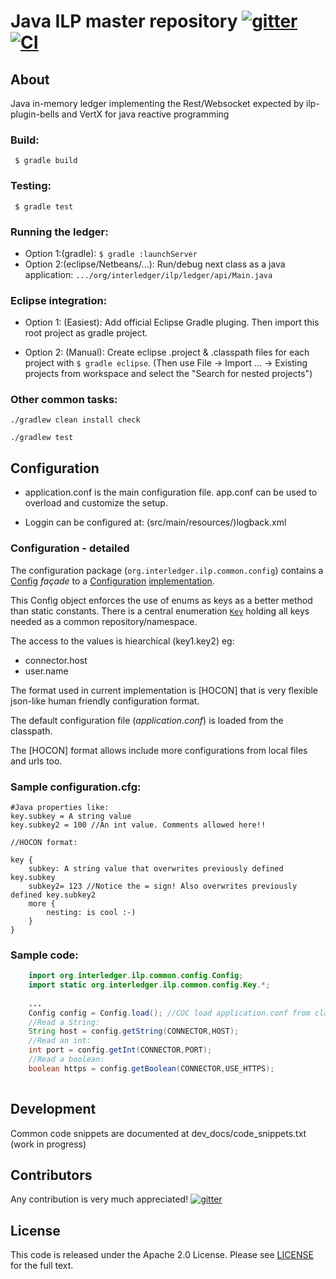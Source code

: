# Java ILP master repository [![gitter][gitter-image]][gitter-url] [![CI][CI-image]][CI-url] 

[gitter-image]: https://badges.gitter.im/interledger/java.svg
[gitter-url]: https://gitter.im/interledger/java

[CI-image]: https://travis-ci.org/everis-innolab/java-ilp-master.svg?branch=master
[CI-url]: https://travis-ci.org/everis-innolab/java-ilp-master

## About
Java in-memory ledger implementing the Rest/Websocket expected by ilp-plugin-bells and VertX for java reactive programming

### Build:
```  $ gradle build ```

### Testing:
```  $ gradle test ```

### Running the ledger:
  * Option 1:(gradle): ``` $ gradle :launchServer ```
  * Option 2:(eclipse/Netbeans/...): Run/debug next class as a java application:
     ```.../org/interledger/ilp/ledger/api/Main.java ```

### Eclipse integration:
  * Option 1: (Easiest): Add official Eclipse Gradle pluging. Then import this root project as gradle project.
  
  * Option 2: (Manual): Create eclipse .project & .classpath files for each project with ``` $ gradle eclipse ```.
    (Then use File -> Import ... -> Existing projects from workspace and select the "Search for nested projects")

### Other common tasks:
``` 
./gradlew clean install check
```

``` 
./gradlew test
```

## Configuration

 * application.conf is the main configuration file. app.conf can be used to overload and customize the setup.

 * Loggin can be configured at: (src/main/resources/)logback.xml

### Configuration - detailed
The configuration package (`org.interledger.ilp.common.config`) contains a [Config](blob/master/src/main/java/org/interledger/ilp/common/config/Config) *façade* to a [Configuration](blob/master/src/main/java/org/interledger/ilp/common/config/core/Configuration.java) [implementation](blob/master/src/main/java/org/interledger/ilp/common/config/core/DefaultConfigurationImpl.java).

This Config object enforces the use of enums as keys as a better method than static constants. There is a central enumeration [`Key`](blob/master/src/main/java/org/interledger/ilp/common/config/Key) holding all keys needed as a common repository/namespace.

The access to the values is hiearchical (key1.key2) eg:

- connector.host
- user.name  

The format used in current implementation is [HOCON] that is very flexible json-like human friendly configuration format.

The default configuration file (*application.conf*) is loaded from the classpath. 

The [HOCON] format allows include more configurations from local files and urls too.

### Sample configuration.cfg:

```
#Java properties like:
key.subkey = A string value
key.subkey2 = 100 //An int value. Comments allowed here!!

//HOCON format:

key {
    subkey: A string value that overwrites previously defined key.subkey
    subkey2= 123 //Notice the = sign! Also overwrites previously defined key.subkey2
    more {
        nesting: is cool :-)
    }
}

```

### Sample code:

``` java
    import org.interledger.ilp.common.config.Config;
    import static org.interledger.ilp.common.config.Key.*;
    
    ...
    Config config = Config.load(); //COC load application.conf from classpath
    //Read a String:
    String host = config.getString(CONNECTOR,HOST);
    //Read an int:
    int port = config.getInt(CONNECTOR,PORT);
    //Read a boolean:
    boolean https = config.getBoolean(CONNECTOR,USE_HTTPS);
    
```



## Development

Common code snippets are documented at dev_docs/code_snippets.txt (work in progress)

## Contributors

Any contribution is very much appreciated! [![gitter][gitter-image]][gitter-url]

## License

This code is released under the Apache 2.0 License. Please see [LICENSE](LICENSE) for the full text.
